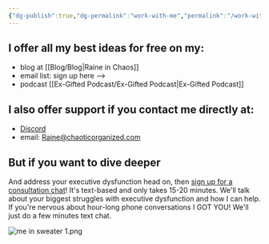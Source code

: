 ```yaml
---
{"dg-publish":true,"dg-permalink":"work-with-me","permalink":"/work-with-me/","title":"Work with me","noteIcon":"","created":"","updated":""}
---
```



## I offer all my best ideas for free on my:

- blog at [[Blog/Blog\|Raine in Chaos]]
- email list: sign up here -->
- podcast [[Ex-Gifted Podcast/Ex-Gifted Podcast\|Ex-Gifted Podcast]]

## I also offer support if you contact me directly at:

- [Discord](https://discord.gg/JkPbnhb)
- email: [Raine@chaoticorganized.com](mailto:Raine@chaoticorganized.com)

## But if you want to dive deeper

And address your executive dysfunction head on, then [sign up for a consultation chat](https://tidycal.com/chaoticorganized/)! It's text-based and only takes 15-20 minutes. We'll talk about your biggest struggles with executive dysfunction and how I can help. If you're nervous about hour-long phone conversations I GOT YOU! We'll just do a few minutes text chat.

![me in sweater 1.png](/img/user/Assets/Attachments/me%20in%20sweater%201.png)

<script src="https://asset-tidycal.b-cdn.net//js/embed.js"></script>
<div id="tidycal-embed" data-path="chaoticorganized/executive-dysfunction-mini-session"></div>
